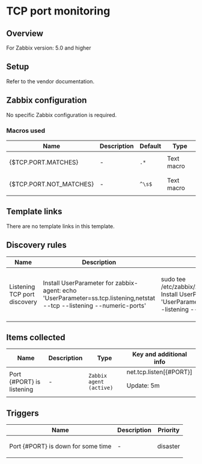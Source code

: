 # TCP port monitoring

## Overview

For Zabbix version: 5.0 and higher

## Setup

Refer to the vendor documentation.

## Zabbix configuration

No specific Zabbix configuration is required.

### Macros used

|Name|Description|Default|Type|
|----|-----------|-------|----|
|{$TCP.PORT.MATCHES}|<p>-</p>|`.*`|Text macro|
|{$TCP.PORT.NOT_MATCHES}|<p>-</p>|`^\s$`|Text macro|
## Template links

There are no template links in this template.

## Discovery rules

|Name|Description|Type|Key and additional info|
|----|-----------|----|----|
|Listening TCP port discovery|<p>Install UserParameter for zabbix-agent: echo 'UserParameter=ss.tcp.listening,netstat --tcp --listening --numeric-ports' | sudo tee /etc/zabbix/zabbix_agentd.d/ss.tcp.listening.conf Install UserParameter for zabbix-agent2: echo 'UserParameter=ss.tcp.listening,netstat --tcp --listening --numeric-ports' | sudo tee /etc/zabbix/zabbix_agent2.d/ss.tcp.listening.conf Restart Zabbix agent systemctl restart zabbix-agent systemctl restart zabbix-agent2 In this section replace Key: system.run["ss --tcp --listening --numeric"] with: netstat.tcp.listening</p>|`Zabbix agent`|system.run["ss --tcp --listening --numeric"]<p>Update: 1d</p>|
## Items collected

|Name|Description|Type|Key and additional info|
|----|-----------|----|----|
|Port {#PORT} is listening|<p>-</p>|`Zabbix agent (active)`|net.tcp.listen[{#PORT}]<p>Update: 5m</p>|
## Triggers

|Name|Description|Priority|
|----|-----------|----|
|Port {#PORT} is down for some time|<p>-</p>|disaster|
